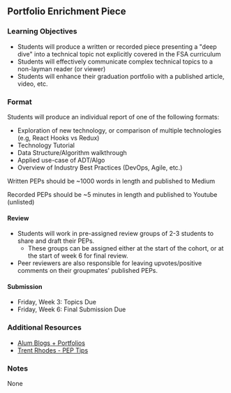 ## Portfolio Enrichment Piece

### Learning Objectives


* Students will produce a written or recorded piece presenting a "deep dive" into a technical topic not explicitly covered in the FSA curriculum
* Students will effectively communicate complex technical topics to a non-layman reader (or viewer)
* Students will enhance their graduation portfolio with a published article, video, etc.

### Format

Students will produce an individual report of one of the following formats:

* Exploration of new technology, or comparison of multiple technologies (e.g, React Hooks vs Redux)
* Technology Tutorial
* Data Structure/Algorithm walkthrough
* Applied use-case of ADT/Algo
* Overview of Industry Best Practices (DevOps, Agile, etc.)

Written PEPs should be ~1000 words in length and published to Medium

Recorded PEPs should be ~5 minutes in length and published to Youtube (unlisted)

#### Review

* Students will work in pre-assigned review groups of 2-3 students to share and draft their PEPs.
  * These groups can be assigned either at the start of the cohort, or at the start of week 6 for final review.
* Peer reviewers are also responsible for leaving upvotes/positive comments on their groupmates' published PEPs.


#### Submission

* Friday, Week 3: Topics Due
* Friday, Week 6: Final Submission Due


### Additional Resources

* [Alum Blogs + Portfolios](https://docs.google.com/document/d/1IYd_dmk493WQHCstUqhR4ZBFGaiIeleQC_pOiY4e7jA/edit?usp=sharing)
* [Trent Rhodes - PEP Tips](https://www.youtube.com/watch?v=dc7ZGO-05p4&amp;index=12&amp;t=13s)

### Notes

None
